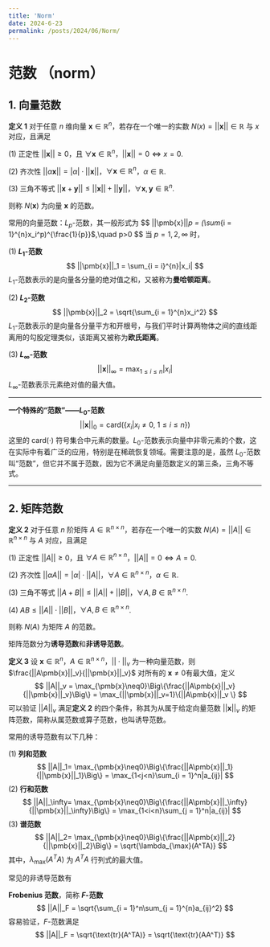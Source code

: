 ```yaml
---
title: 'Norm'
date: 2024-6-23
permalink: /posts/2024/06/Norm/
---
```


# 范数 （norm）

## 1. 向量范数

**定义 1**		对于任意 $n$ 维向量 $\pmb{x}\in\mathbb{R}^n$，若存在一个唯一的实数 $N(x) = ||\pmb{x}||\in \mathbb{R}$ 与 $x$ 对应，且满足

(1) 正定性	$||\pmb{x}||\geq 0$，且 $\forall \pmb{x}\in \mathbb{R}^n$，$||\pmb{x}||=0\iff x = 0$.

(2) 齐次性	$||\alpha \pmb{x}|| = |\alpha|\cdot ||\pmb{x}||$，$\forall \pmb{x}\in \mathbb{R}^n$，$\alpha \in \mathbb{R}$.

(3) 三角不等式	$||\pmb{x}+\pmb{y}|| \leq ||\pmb{x}||+||\pmb{y}||$，$\forall \pmb{x},\pmb{y}\in\mathbb{R}^n$.

则称 $N(\pmb{x})$ 为向量 $\pmb{x}$ 的范数。

常用的向量范数：$L_p$-范数，其一般形式为
$$
||\pmb{x}||_p = (\sum_{i = 1}^{n}x_i^p)^{\frac{1}{p}}$,\quad p>0
$$
当 $p=1,2,\infty$ 时，

(1) **$L_1$-范数**
$$
||\pmb{x}||_1 = \sum_{i = i}^{n}|x_i|
$$
$L_1$-范数表示的是向量各分量的绝对值之和，又被称为**曼哈顿距离**。

(2) **$L_2$-范数**
$$
||\pmb{x}||_2 = \sqrt{\sum_{i = 1}^{n}x_i^2}
$$
$L_1$-范数表示的是向量各分量平方和开根号，与我们平时计算两物体之间的直线距离用的勾股定理类似，该距离又被称为**欧氏距离**。

(3) **$L_\infty$-范数**
$$
||\pmb{x}||_{\infty} = \max_{1\leq i\leq n}|x_i|
$$
$L_{\infty}$-范数表示元素绝对值的最大值。

***

**一个特殊的“范数”——$L_0$-范数**
$$
||\pmb{x}||_0 = \text{card}\Big(\{x_i|x_i\neq0,\ 1\leq i\leq n\}\Big)
$$
这里的 $\text{card}(\cdot)$ 符号集合中元素的数量。$L_0$-范数表示向量中非零元素的个数，这在实际中有着广泛的应用，特别是在稀疏恢复领域。需要注意的是，虽然 $L_0$-范数叫“范数”，但它并不属于范数，因为它不满足向量范数定义的第三条，三角不等式。

***

## 2. 矩阵范数

**定义 2**		对于任意 $n$ 阶矩阵 $A\in\mathbb{R}^{n\times n}$，若存在一个唯一的实数 $N(A) = ||A||\in\mathbb{R}^{n\times n}$ 与 $A$ 对应，且满足

(1) 正定性	$||A||\geq 0$，且 $\forall A\in\mathbb{R}^{n\times n}$，$||A||=0\iff A = 0$.

(2) 齐次性	$||\alpha A|| = |\alpha|\cdot ||A||$，$\forall A\in\mathbb{R}^{n\times n}$，$\alpha \in \mathbb{R}$.

(3) 三角不等式	$||A+B|| \leq ||A||+||B||$，$\forall A,B\in\mathbb{R}^{n\times n}$.

(4) 	$AB\leq ||A||\cdot ||B||$，$\forall A,B\in\mathbb{R}^{n\times n}$.

则称 $N(A)$ 为矩阵 $A$ 的范数。

矩阵范数分为**诱导范数**和**非诱导范数**。

**定义 3**		设 $\pmb{x}\in\mathbb{R}^n$，$A\in\mathbb{R}^{n\times n}$，$||\cdot||_v$ 为一种向量范数，则 $\frac{||A\pmb{x}||_v}{||\pmb{x}||_v}$ 对所有的 $\pmb{x}\neq0$有最大值，定义
$$
||A||_v = \max_{\pmb{x}\neq0}\Big\{\frac{||A\pmb{x}||_v}{||\pmb{x}||_v}\Big\} = \max_{||\pmb{x}||_v=1}\{||A\pmb{x}||_v \}
$$
可以验证 $||A||_v$ 满足**定义 2** 的四个条件，称其为从属于给定向量范数 $||\pmb{x}||_v$ 的矩阵范数，简称从属范数或算子范数，也叫诱导范数。

常用的诱导范数有以下几种：

(1) **列和范数**
$$
||A||_1= \max_{\pmb{x}\neq0}\Big\{\frac{||A\pmb{x}||_1}{||\pmb{x}||_1}\Big\} = \max_{1<j<n}\sum_{i = 1}^n|a_{ij}|
$$
(2) **行和范数**
$$
||A||_\infty= \max_{\pmb{x}\neq0}\Big\{\frac{||A\pmb{x}||_\infty}{||\pmb{x}||_\infty}\Big\} = \max_{1<i<n}\sum_{j = 1}^n|a_{ij}|
$$
(3) **谱范数**
$$
||A||_2= \max_{\pmb{x}\neq0}\Big\{\frac{||A\pmb{x}||_2}{||\pmb{x}||_2}\Big\} = \sqrt{\lambda_{\max}(A^TA)}
$$
其中，$\lambda_{\max}(A^TA)$ 为 $A^TA$ 行列式的最大值。

常见的非诱导范数有

**Frobenius 范数**，简称 **$F$-范数**
$$
||A||_F = \sqrt{\sum_{i = 1}^n\sum_{j = 1}^{n}a_{ij}^2}
$$
容易验证，$F$-范数满足
$$
||A||_F = \sqrt{\text{tr}(A^TA)} = \sqrt{\text{tr}(AA^T)}
$$

[^1]: 李庆扬, 王能超, 易大义, 数值分析（第五版）, 清华大学出版社, 2008
[^2]: 施吉林, 刘淑珍, 陈桂芝. 计算机数值方法 (第三版)[M]. 高等教育出版社, 2009.4.

